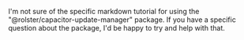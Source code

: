 I'm not sure of the specific markdown tutorial for using the "@rolster/capacitor-update-manager" package. If you have a specific question about the package, I'd be happy to try and help with that.